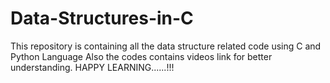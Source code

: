 # Data-Structures-in-C
This repository is containing all the data structure related code using C and Python Language
Also the codes contains videos link for better understanding. 
HAPPY LEARNING......!!!
